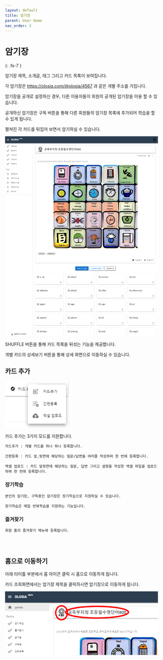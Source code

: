 ```yaml
---
layout: default
title: 암기장
parent: User Home
nav_order: 3
---
```


# 암기장
{: .fs-7 }

암기장 제목, 소개글, 태그 그리고 카드 목록이 보여집니다.

각 암기장은 https://olosia.com/@olosia/4567 과 같은 개별 주소를 가집니다.

암기장을 공개로 설정하신 경우, 다른 이용자들이 회원의 공개된 암기장을 이용 할 수 있습니다.

공개하신 암기장은 구독 버튼을 통해 다른 회원들의 암기장 목록에 추가되어 학습을 할 수 있게 됩니다.

펼쳐진 각 카드를 뒤집어 보면서 암기하실 수 있습니다.

![note-main](/assets/images/note-main.png)

SHUFFLE 버튼을 통해 카드 목록을 뒤섞는 기능을 제공합니다.

개별 카드의 상세보기 버튼을 통해 상세 화면으로 이동하실 수 있습니다.

## 카드 추가

![note-main-addcard](/assets/images/note-main-addcard.png)


카드 추가는 3가지 모드를 지원합니다.

    카드추가 : 개별 카드를 하나 하나 등록합니다.

    간편등록 : 카드 앞,뒷면에 해당하는 질문/답변을 여러줄 작성하여 한 번에 등록합니다.

    엑셀 업로드 : 카드 앞뒷면에 해당하는 질문, 답변 그리고 설명을 작성한 엑셀 파일을 업로드하여 한 번에 등록합니다.

### 장기학습

    본인의 암기장, 구독중인 암기장은 장기학습으로 지정하실 수 있습니다.

    장기학습은 매일 반복학습을 지원하는 기능입니다.

### 즐겨찾기

    회원 홈의 즐겨찾기 메뉴에 등록됩니다.

<br /><br />

## 홈으로 이동하기

아래 타이틀 부분에서 홈 아이콘 클릭 시 홈으로 이동하게 됩니다.

카드 조회화면에서는 암기장 제목을 클릭하시면 암기장으로 이동하게 됩니다.

![note-main-title](/assets/images/note-main-title.png)
